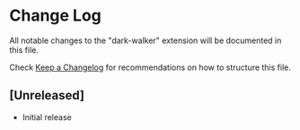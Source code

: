 # Change Log

All notable changes to the "dark-walker" extension will be documented in this file.

Check [Keep a Changelog](http://keepachangelog.com/) for recommendations on how to structure this file.

## [Unreleased]

- Initial release
